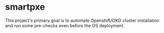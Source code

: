 # smartpxe
This project's primary goal is to automate Openshift/OKD cluster installation and run some pre-checks even before the OS deployment.
